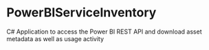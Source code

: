 # PowerBIServiceInventory
 C# Application to access the Power BI REST API and download asset metadata as well as usage activity
